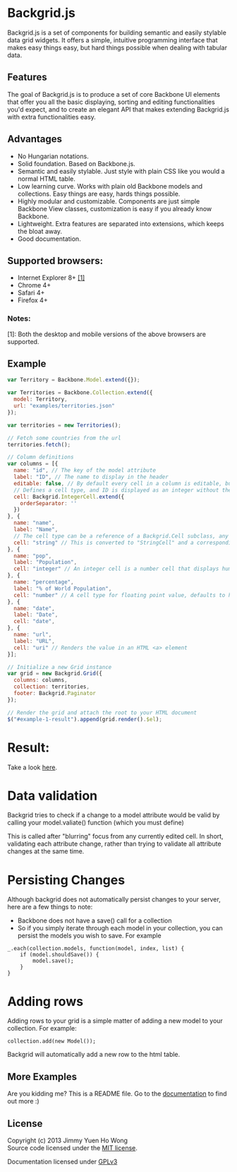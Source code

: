 # Backgrid.js

Backgrid.js is a set of components for building semantic and easily stylable
data grid widgets. It offers a simple, intuitive programming interface that
makes easy things easy, but hard things possible when dealing with tabular data.

## Features

The goal of Backgrid.js is to produce a set of core Backbone UI elements that
offer you all the basic displaying, sorting and editing functionalities you'd
expect, and to create an elegant API that makes extending Backgrid.js with extra
functionalities easy.

## Advantages

- No Hungarian notations.
- Solid foundation. Based on Backbone.js.
- Semantic and easily stylable. Just style with plain CSS like you would a normal HTML table.
- Low learning curve. Works with plain old Backbone models and collections. Easy things are easy, hards things possible.
- Highly modular and customizable. Components are just simple Backbone View classes, customization is easy if you already know Backbone.
- Lightweight. Extra features are separated into extensions, which keeps the bloat away.
- Good documentation.

## Supported browsers:

- Internet Explorer 8+ [[1]](#note-1)
- Chrome 4+
- Safari 4+
- Firefox 4+

### Notes:

<span id="note-1">[1]</span>: Both the desktop and mobile versions of the above browsers are supported.

## Example

```javascript
var Territory = Backbone.Model.extend({});

var Territories = Backbone.Collection.extend({
  model: Territory,
  url: "examples/territories.json"
});

var territories = new Territories();

// Fetch some countries from the url
territories.fetch();

// Column definitions
var columns = [{
  name: "id", // The key of the model attribute
  label: "ID", // The name to display in the header
  editable: false, // By default every cell in a column is editable, but *ID* shouldn't be
  // Defines a cell type, and ID is displayed as an integer without the ',' separating 1000s.
  cell: Backgrid.IntegerCell.extend({
    orderSeparator: ''
  })
}, {
  name: "name",
  label: "Name",
  // The cell type can be a reference of a Backgrid.Cell subclass, any Backgrid.Cell subclass instances like *id* above, or a string
  cell: "string" // This is converted to "StringCell" and a corresponding class in the Backgrid package namespace is looked up
}, {
  name: "pop",
  label: "Population",
  cell: "integer" // An integer cell is a number cell that displays humanized integers
}, {
  name: "percentage",
  label: "% of World Population",
  cell: "number" // A cell type for floating point value, defaults to have a precision 2 decimal numbers
}, {
  name: "date",
  label: "Date",
  cell: "date",
}, {
  name: "url",
  label: "URL",
  cell: "uri" // Renders the value in an HTML <a> element
}];

// Initialize a new Grid instance
var grid = new Backgrid.Grid({
  columns: columns,
  collection: territories,
  footer: Backgrid.Paginator
});

// Render the grid and attach the root to your HTML document
$("#example-1-result").append(grid.render().$el);
```

# Result:

Take a look [here](http://wyuenho.github.com/backgrid/#examples).


# Data validation

Backgrid tries to check if a change to a model attribute would be valid by calling your model.valiate() function (which you must define)

This is called after "blurring" focus from any currently edited cell.  In short, validating each attribute change, rather than trying to validate all attribute changes at the same time.

# Persisting Changes

Although backgrid does not automatically persist changes to your server, here are a few things to note:

* Backbone does not have a save() call for a collection
* So if you simply iterate through each model in your collection, you can persist the models you wish to save.  For example

```
_.each(collection.models, function(model, index, list) {
    if (model.shouldSave()) {
        model.save();
    }
}
```

# Adding rows

Adding rows to your grid is a simple matter of adding a new model to your collection.  For example:

```
collection.add(new Model());
```

Backgrid will automatically add a new row to the html table.



## More Examples

Are you kidding me? This is a README file. Go to the [documentation](http://wyuenho.github.com/backgrid/
"Backbone.js Documentation") to find out more :)

## License
Copyright (c) 2013 Jimmy Yuen Ho Wong  
Source code licensed under the [MIT license](LICENSE-MIT "MIT License").

Documentation licensed under [GPLv3](http://www.gnu.org/licenses/gpl-3.0.html "GPLv3")
